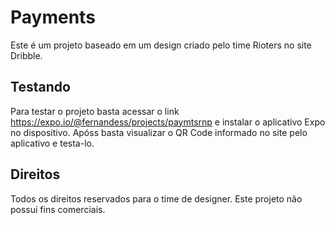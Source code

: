 # Payments

Este é um projeto baseado em um design criado pelo time Rioters no site Dribble. 

## Testando

Para testar o projeto basta acessar o link https://expo.io/@fernandess/projects/paymtsrnp e instalar o aplicativo Expo no dispositivo. Apóss basta visualizar o QR Code informado no site pelo aplicativo e testa-lo. 

## Direitos

Todos os direitos reservados para o time de designer. Este projeto não possui fins comerciais.
